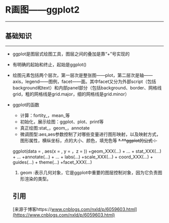 # R画图——ggplot2
---
## 基础知识
---
* ggplot是图层式绘图工具，图层之间的叠加是靠“+”号实现的
* 有明确的起始和终止，起始是ggplot()
* 绘图元素包括两个层次，第一层次是整张图——plot，第二层次是轴——axis，legend——图例，facet——面。其中facet又分为外部script（包括background和text）和内部panel部分（包括background、border、网格线grid，粗的网格线是grid.major，细的网格线是grid.minor）
* ggplot的函数
   * 计算：fortity_，mean_等
   * 初始化，展示绘图：ggplot、plot、print等
   * 真正绘图:stat_，geom_，annotate
   * 微调图型:aes,aes参数控制了对哪些变量进行图形映射，以及映射方式，图形属性，横纵坐标，点的大小、颜色，填充色等
   ~~* **ggplot的公式：~~
   
   ggplot(data = , aes(x = , y = ，z = )) +geom_XXX(...) + ... + stat_XXX(...) + ... +annotate(...) + ... + labs(...) +scale_XXX(...) + coord_XXX(...) + guides(...) + theme(...) +facet_XXX(...)
   1. geom :表示几何对象，它是ggplot中重要的图层控制对象，因为它负责图形渲染的类型。
   
   
   
   
   
   
   
   
   
   
   
   
   
   
   
   
   ## 引用
   [来源于博客https://www.cnblogs.com/nxld/p/6059603.html](https://www.cnblogs.com/nxld/p/6059603.html)

